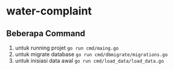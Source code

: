 # water-complaint

## Beberapa Command 

1. untuk running projet `go run cmd/maing.go`
2. untuk migrate database `go run cmd/dbmigrate/migrations.go`
3. untuk inisiasi data awal `go run cmd/load_data/load_data.go`
